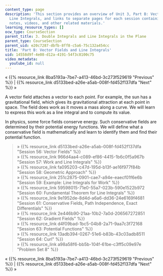 ```yaml
---
content_type: page
description: 'This section provides an overview of Unit 3, Part B: Vector Fields and
  Line Integrals, and links to separate pages for each session containing lecture
  notes, videos, and other related materials.'
learning_resource_types: []
ocw_type: CourseSection
parent_title: 3. Double Integrals and Line Integrals in the Plane
parent_type: CourseSection
parent_uid: e20c7287-dbfb-8ff8-c5a6-75c132a454cc
title: 'Part B: Vector Fields and Line Integrals'
uid: 14558d9f-4e08-d12a-4191-54f3c8100c75
video_metadata:
  youtube_id: null
---
```


« {{% resource_link 8ba5193a-7be7-a413-46bd-3c273f529619 "Previous" %}} | {{% resource_link d5133bed-a26e-a5ab-008f-fd452f137dfa "Next" %}} »

A vector field attaches a vector to each point. For example, the sun has a gravitational field, which gives its gravitational attraction at each point in space. The field does work as it moves a mass along a curve. We will learn to express this work as a line integral and to compute its value.

In physics, some force fields conserve energy. Such conservative fields are determined by their potential energy functions. We will define what a conservative field is mathematically and learn to identify them and find their potential function.

> » {{% resource_link d5133bed-a26e-a5ab-008f-fd452f137dfa "Session 56: Vector Fields" %}}  
> » {{% resource_link 966d4aa4-c089-ef86-4415-1b6c0f5a967b "Session 57: Work and Line Integrals" %}}  
> » {{% resource_link fa095203-c47d-195d-b13f-ae16f977f84b "Session 58: Geometric Approach" %}}  
> » {{% resource_link 251c2875-0901-cae7-a94e-eaecf01f6e6b "Session 59: Example: Line Integrals for Work" %}}  
> » {{% resource_link 59598015-71e0-55a7-023b-590e1522b972 "Session 60: Fundamental Theorem for Line Integrals" %}}  
> » {{% resource_link 9e1952de-8d4d-a6a6-dd36-24e6169f4681 "Session 61: Conservative Fields, Path Independence, Exact Differentials" %}}  
> » {{% resource_link 2e446b90-21aa-10b2-7a0d-206567272851 "Session 62: Gradient Fields" %}}  
> » {{% resource_link d4f09bad-1bc5-04b8-2a71-9aa7c3f72168 "Session 63: Potential Functions" %}}  
> » {{% resource_link 13adb394-0267-51e6-b83b-43c03adb8511 "Session 64: Curl" %}}  
> » {{% resource_link a98a58f6-bb5b-104f-61be-c3ff5c09e97e "Problem Set 8" %}}

« {{% resource_link 8ba5193a-7be7-a413-46bd-3c273f529619 "Previous" %}} | {{% resource_link d5133bed-a26e-a5ab-008f-fd452f137dfa "Next" %}} »